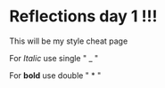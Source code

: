 # Reflections day 1 !!!

This will be my style cheat page 

For _Italic_ use single " _ "

For **bold** use double " * "
